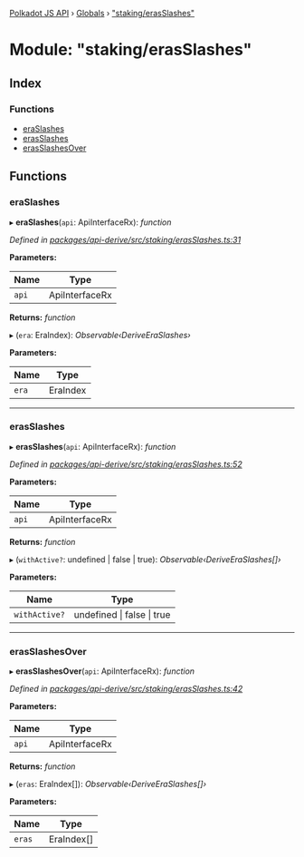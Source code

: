 [Polkadot JS API](../README.md) › [Globals](../globals.md) › ["staking/erasSlashes"](_staking_erasslashes_.md)

# Module: "staking/erasSlashes"

## Index

### Functions

* [eraSlashes](_staking_erasslashes_.md#eraslashes)
* [erasSlashes](_staking_erasslashes_.md#erasslashes)
* [erasSlashesOver](_staking_erasslashes_.md#erasslashesover)

## Functions

###  eraSlashes

▸ **eraSlashes**(`api`: ApiInterfaceRx): *function*

*Defined in [packages/api-derive/src/staking/erasSlashes.ts:31](https://github.com/polkadot-js/api/blob/9ba91a3851/packages/api-derive/src/staking/erasSlashes.ts#L31)*

**Parameters:**

Name | Type |
------ | ------ |
`api` | ApiInterfaceRx |

**Returns:** *function*

▸ (`era`: EraIndex): *Observable‹DeriveEraSlashes›*

**Parameters:**

Name | Type |
------ | ------ |
`era` | EraIndex |

___

###  erasSlashes

▸ **erasSlashes**(`api`: ApiInterfaceRx): *function*

*Defined in [packages/api-derive/src/staking/erasSlashes.ts:52](https://github.com/polkadot-js/api/blob/9ba91a3851/packages/api-derive/src/staking/erasSlashes.ts#L52)*

**Parameters:**

Name | Type |
------ | ------ |
`api` | ApiInterfaceRx |

**Returns:** *function*

▸ (`withActive?`: undefined | false | true): *Observable‹DeriveEraSlashes[]›*

**Parameters:**

Name | Type |
------ | ------ |
`withActive?` | undefined &#124; false &#124; true |

___

###  erasSlashesOver

▸ **erasSlashesOver**(`api`: ApiInterfaceRx): *function*

*Defined in [packages/api-derive/src/staking/erasSlashes.ts:42](https://github.com/polkadot-js/api/blob/9ba91a3851/packages/api-derive/src/staking/erasSlashes.ts#L42)*

**Parameters:**

Name | Type |
------ | ------ |
`api` | ApiInterfaceRx |

**Returns:** *function*

▸ (`eras`: EraIndex[]): *Observable‹DeriveEraSlashes[]›*

**Parameters:**

Name | Type |
------ | ------ |
`eras` | EraIndex[] |

